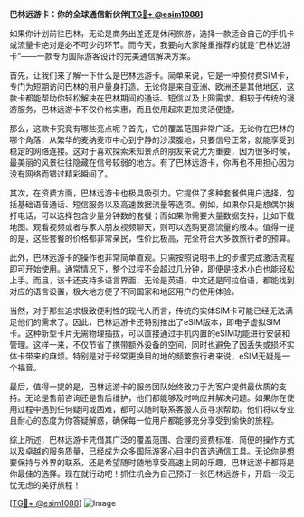 **巴林远游卡：你的全球通信新伙伴[[TG💪+ @esim1088](https://t.me/s/esim1088)]**

如果你计划前往巴林，无论是商务出差还是休闲旅游，选择一款适合自己的手机卡或流量卡绝对是必不可少的环节。而今天，我要向大家隆重推荐的就是“巴林远游卡”——一款专为国际游客设计的完美通信解决方案。

首先，让我们来了解一下什么是巴林远游卡。简单来说，它是一种预付费SIM卡，专门为短期访问巴林的用户量身打造。无论你是来自亚洲、欧洲还是其他地区，这款卡都能帮助你轻松解决在巴林期间的通话、短信以及上网需求。相较于传统的漫游服务，巴林远游卡不仅价格实惠，而且使用起来更加灵活便捷。

那么，这款卡究竟有哪些亮点呢？首先，它的覆盖范围非常广泛。无论你在巴林的哪个角落，从繁华的麦纳麦市中心到宁静的沙漠腹地，只要信号正常，就能享受到稳定的网络连接。这对于喜欢探索未知景点的朋友来说尤为重要，因为很多时候，最美丽的风景往往隐藏在信号较弱的地方。有了巴林远游卡，你再也不用担心因为没有网络而错过精彩瞬间了。

其次，在资费方面，巴林远游卡也极具吸引力。它提供了多种套餐供用户选择，包括基础语音通话、短信服务以及高速数据流量等选项。例如，如果你只是想偶尔拨打电话，可以选择包含少量分钟数的套餐；而如果你需要大量数据支持，比如下载地图、观看视频或者与家人朋友视频聊天，则可以选购更高流量的版本。值得一提的是，这些套餐的价格都非常亲民，性价比极高，完全符合大多数旅行者的预算。

此外，巴林远游卡的操作也非常简单直观。只需按照说明书上的步骤完成激活流程即可开始使用。通常情况下，整个过程不会超过几分钟，即便是技术小白也能轻松上手。而且，该卡还支持多语言界面，无论是英语、中文还是阿拉伯语，都能找到对应的语言设置，极大地方便了不同国家和地区用户的使用体验。

当然，对于那些追求极致便利性的现代人而言，传统的实体SIM卡可能已经无法满足他们的需求了。因此，巴林远游卡还特别推出了eSIM版本，即电子虚拟SIM卡。这种新型卡片无需物理插拔，可以直接通过手机内置的eSIM功能进行安装和管理。这样一来，不仅节省了携带额外设备的空间，同时也避免了因丢失或损坏实体卡带来的麻烦。特别是对于经常更换目的地的频繁旅行者来说，eSIM无疑是一个福音。

最后，值得一提的是，巴林远游卡的服务团队始终致力于为客户提供最优质的支持。无论是售前咨询还是售后维护，他们都能够及时响应并解决问题。如果你在使用过程中遇到任何疑问或困难，都可以随时联系客服人员寻求帮助。他们将以专业且耐心的态度为你答疑解惑，确保每一位用户都能够充分享受到愉快的旅程。

综上所述，巴林远游卡凭借其广泛的覆盖范围、合理的资费标准、简便的操作方式以及卓越的服务质量，已经成为众多国际游客心目中的首选通信工具。无论你是想要保持与外界的联系，还是希望随时随地享受高速上网的乐趣，巴林远游卡都将是你最佳的选择。现在就行动吧！抓住机会为自己预订一张巴林远游卡，开启一段无忧无虑的美好旅程！

[[TG💪+ @esim1088](https://t.me/s/esim1088)] 
![Image](https://i.postimg.cc/4NQfJmqS/Snipaste-2025-05-13-00-14-12.png)